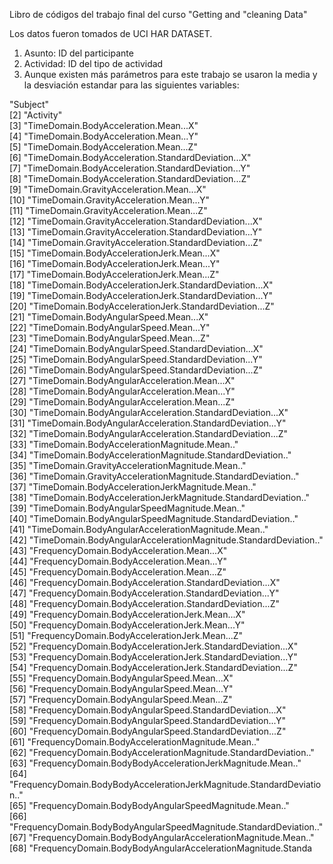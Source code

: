 Libro de códigos del trabajo final del curso "Getting and "cleaning Data"

Los datos fueron tomados de UCI HAR DATASET. 

1. Asunto: ID  del participante
2.  Actividad: ID del tipo de actividad
3.  Aunque existen más parámetros para este trabajo se usaron la media y la desviación estandar para las siguientes variables: 

"Subject"                                                                 
 [2] "Activity"                                                                
 [3] "TimeDomain.BodyAcceleration.Mean...X"                                    
 [4] "TimeDomain.BodyAcceleration.Mean...Y"                                    
 [5] "TimeDomain.BodyAcceleration.Mean...Z"                                    
 [6] "TimeDomain.BodyAcceleration.StandardDeviation...X"                       
 [7] "TimeDomain.BodyAcceleration.StandardDeviation...Y"                       
 [8] "TimeDomain.BodyAcceleration.StandardDeviation...Z"                       
 [9] "TimeDomain.GravityAcceleration.Mean...X"                                 
[10] "TimeDomain.GravityAcceleration.Mean...Y"                                 
[11] "TimeDomain.GravityAcceleration.Mean...Z"                                 
[12] "TimeDomain.GravityAcceleration.StandardDeviation...X"                    
[13] "TimeDomain.GravityAcceleration.StandardDeviation...Y"                    
[14] "TimeDomain.GravityAcceleration.StandardDeviation...Z"                    
[15] "TimeDomain.BodyAccelerationJerk.Mean...X"                                
[16] "TimeDomain.BodyAccelerationJerk.Mean...Y"                                
[17] "TimeDomain.BodyAccelerationJerk.Mean...Z"                                
[18] "TimeDomain.BodyAccelerationJerk.StandardDeviation...X"                   
[19] "TimeDomain.BodyAccelerationJerk.StandardDeviation...Y"                   
[20] "TimeDomain.BodyAccelerationJerk.StandardDeviation...Z"                   
[21] "TimeDomain.BodyAngularSpeed.Mean...X"                                    
[22] "TimeDomain.BodyAngularSpeed.Mean...Y"                                    
[23] "TimeDomain.BodyAngularSpeed.Mean...Z"                                    
[24] "TimeDomain.BodyAngularSpeed.StandardDeviation...X"                       
[25] "TimeDomain.BodyAngularSpeed.StandardDeviation...Y"                       
[26] "TimeDomain.BodyAngularSpeed.StandardDeviation...Z"                       
[27] "TimeDomain.BodyAngularAcceleration.Mean...X"                             
[28] "TimeDomain.BodyAngularAcceleration.Mean...Y"                             
[29] "TimeDomain.BodyAngularAcceleration.Mean...Z"                             
[30] "TimeDomain.BodyAngularAcceleration.StandardDeviation...X"                
[31] "TimeDomain.BodyAngularAcceleration.StandardDeviation...Y"                
[32] "TimeDomain.BodyAngularAcceleration.StandardDeviation...Z"                
[33] "TimeDomain.BodyAccelerationMagnitude.Mean.."                             
[34] "TimeDomain.BodyAccelerationMagnitude.StandardDeviation.."                
[35] "TimeDomain.GravityAccelerationMagnitude.Mean.."                          
[36] "TimeDomain.GravityAccelerationMagnitude.StandardDeviation.."             
[37] "TimeDomain.BodyAccelerationJerkMagnitude.Mean.."                         
[38] "TimeDomain.BodyAccelerationJerkMagnitude.StandardDeviation.."            
[39] "TimeDomain.BodyAngularSpeedMagnitude.Mean.."                             
[40] "TimeDomain.BodyAngularSpeedMagnitude.StandardDeviation.."                
[41] "TimeDomain.BodyAngularAccelerationMagnitude.Mean.."                      
[42] "TimeDomain.BodyAngularAccelerationMagnitude.StandardDeviation.."         
[43] "FrequencyDomain.BodyAcceleration.Mean...X"                               
[44] "FrequencyDomain.BodyAcceleration.Mean...Y"                               
[45] "FrequencyDomain.BodyAcceleration.Mean...Z"                               
[46] "FrequencyDomain.BodyAcceleration.StandardDeviation...X"                  
[47] "FrequencyDomain.BodyAcceleration.StandardDeviation...Y"                  
[48] "FrequencyDomain.BodyAcceleration.StandardDeviation...Z"                  
[49] "FrequencyDomain.BodyAccelerationJerk.Mean...X"                           
[50] "FrequencyDomain.BodyAccelerationJerk.Mean...Y"                           
[51] "FrequencyDomain.BodyAccelerationJerk.Mean...Z"                           
[52] "FrequencyDomain.BodyAccelerationJerk.StandardDeviation...X"              
[53] "FrequencyDomain.BodyAccelerationJerk.StandardDeviation...Y"              
[54] "FrequencyDomain.BodyAccelerationJerk.StandardDeviation...Z"              
[55] "FrequencyDomain.BodyAngularSpeed.Mean...X"                               
[56] "FrequencyDomain.BodyAngularSpeed.Mean...Y"                               
[57] "FrequencyDomain.BodyAngularSpeed.Mean...Z"                               
[58] "FrequencyDomain.BodyAngularSpeed.StandardDeviation...X"                  
[59] "FrequencyDomain.BodyAngularSpeed.StandardDeviation...Y"                  
[60] "FrequencyDomain.BodyAngularSpeed.StandardDeviation...Z"                  
[61] "FrequencyDomain.BodyAccelerationMagnitude.Mean.."                        
[62] "FrequencyDomain.BodyAccelerationMagnitude.StandardDeviation.."           
[63] "FrequencyDomain.BodyBodyAccelerationJerkMagnitude.Mean.."                
[64] "FrequencyDomain.BodyBodyAccelerationJerkMagnitude.StandardDeviation.."   
[65] "FrequencyDomain.BodyBodyAngularSpeedMagnitude.Mean.."                    
[66] "FrequencyDomain.BodyBodyAngularSpeedMagnitude.StandardDeviation.."       
[67] "FrequencyDomain.BodyBodyAngularAccelerationMagnitude.Mean.."             
[68] "FrequencyDomain.BodyBodyAngularAccelerationMagnitude.Standa

